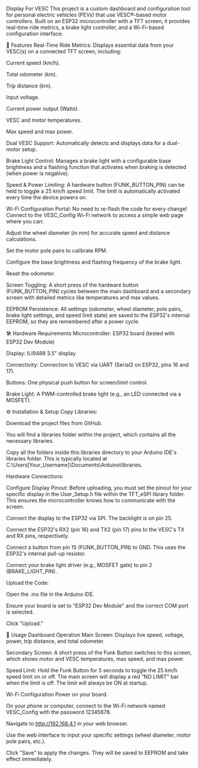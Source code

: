 Display For VESC
This project is a custom dashboard and configuration tool for personal electric vehicles (PEVs) that use VESC®-based motor controllers. Built on an ESP32 microcontroller with a TFT screen, it provides real-time ride metrics, a brake light controller, and a Wi-Fi-based configuration interface.

🚀 Features
Real-Time Ride Metrics: Displays essential data from your VESC(s) on a connected TFT screen, including:

Current speed (km/h).

Total odometer (km).

Trip distance (km).

Input voltage.

Current power output (Watts).

VESC and motor temperatures.

Max speed and max power.

Dual VESC Support: Automatically detects and displays data for a dual-motor setup.

Brake Light Control: Manages a brake light with a configurable base brightness and a flashing function that activates when braking is detected (when power is negative).

Speed & Power Limiting: A hardware button (FUNK_BUTTON_PIN) can be held to toggle a 25 km/h speed limit. The limit is automatically activated every time the device powers on.

Wi-Fi Configuration Portal: No need to re-flash the code for every change! Connect to the VESC_Config Wi-Fi network to access a simple web page where you can:

Adjust the wheel diameter (in mm) for accurate speed and distance calculations.

Set the motor pole pairs to calibrate RPM.

Configure the base brightness and flashing frequency of the brake light.

Reset the odometer.

Screen Toggling: A short press of the hardware button (FUNK_BUTTON_PIN) cycles between the main dashboard and a secondary screen with detailed metrics like temperatures and max values.

EEPROM Persistence: All settings (odometer, wheel diameter, pole pairs, brake light settings, and speed limit state) are saved to the ESP32's internal EEPROM, so they are remembered after a power cycle.

🛠️ Hardware Requirements
Microcontroller: ESP32 board (tested with ESP32 Dev Module)

Display: ILI9488 3.5" display

Connectivity: Connection to VESC via UART (Serial2 on ESP32, pins 16 and 17).

Buttons: One physical push button for screen/limit control.

Brake Light: A PWM-controlled brake light (e.g., an LED connected via a MOSFET).

⚙️ Installation & Setup
Copy Libraries:

Download the project files from GitHub.

You will find a libraries folder within the project, which contains all the necessary libraries.

Copy all the folders inside this libraries directory to your Arduino IDE's libraries folder. This is typically located at C:\Users\[Your_Username]\Documents\Arduino\libraries.

Hardware Connections:

Configure Display Pinout: Before uploading, you must set the pinout for your specific display in the User_Setup.h file within the TFT_eSPI library folder. This ensures the microcontroller knows how to communicate with the screen.

Connect the display to the ESP32 via SPI. The backlight is on pin 25.

Connect the ESP32's RX2 (pin 16) and TX2 (pin 17) pins to the VESC's TX and RX pins, respectively.

Connect a button from pin 15 (FUNK_BUTTON_PIN) to GND. This uses the ESP32's internal pull-up resistor.

Connect your brake light driver (e.g., MOSFET gate) to pin 2 (BRAKE_LIGHT_PIN).

Upload the Code:

Open the .ino file in the Arduino IDE.

Ensure your board is set to "ESP32 Dev Module" and the correct COM port is selected.

Click "Upload."

📖 Usage
Dashboard Operation
Main Screen: Displays live speed, voltage, power, trip distance, and total odometer.

Secondary Screen: A short press of the Funk Button switches to this screen, which shows motor and VESC temperatures, max speed, and max power.

Speed Limit: Hold the Funk Button for 5 seconds to toggle the 25 km/h speed limit on or off. The main screen will display a red "NO LIMIT" bar when the limit is off. The limit will always be ON at startup.

Wi-Fi Configuration
Power on your board.

On your phone or computer, connect to the Wi-Fi network named VESC_Config with the password 12345678.

Navigate to http://192.168.4.1 in your web browser.

Use the web interface to input your specific settings (wheel diameter, motor pole pairs, etc.).

Click "Save" to apply the changes. They will be saved to EEPROM and take effect immediately.
